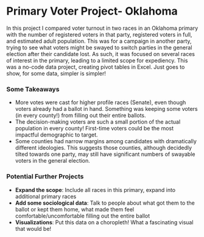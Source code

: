 # Primary Voter Project- Oklahoma
In this project I compared voter turnout in two races in an Oklahoma primary with the number of registered voters in that party, 
registered voters in full, and estimated adult population. This was for a campaign in another party, trying to see what voters might be swayed to 
switch parties in the general election after their candidate lost. As such, it was focused on several races of interest in the primary, leading to a 
limited scope for expediency. This was a no-code data project, creating pivot tables in Excel. Just goes to show, for some data, simpler is simpler! 

<h3> Some Takeaways </h3>
<ul>
<li>More votes were cast for higher profile races (Senate), even though voters already had a ballot in hand. Something was keeping some voters 
(in every county!) from filling out their entire ballots.</li>
<li>The decision-making voters are such a small portion of the actual population in every county! First-time voters could be 
the most impactful demographic to target.</li>
<li>Some counties had narrow margins among candidates with dramatically different ideologies. This suggests those counties, 
although decidedly tilted towards one party, may still have significant numbers of swayable voters in the general election.</li>
</ul>

<h3>Potential Further Projects</h3>
<ul>
<li><b>Expand the scope</b>: Include all races in this primary, expand into additional primary races</li>
<li><b>Add some sociological data</b>: Talk to people about what got them to the ballot or kept them home, 
what made them feel comfortable/uncomfortable filling out the entire ballot</li>
<li><b>Visualizations</b>: Put this data on a choropleth! What a fascinating visual that would be!</li>
</ul>
